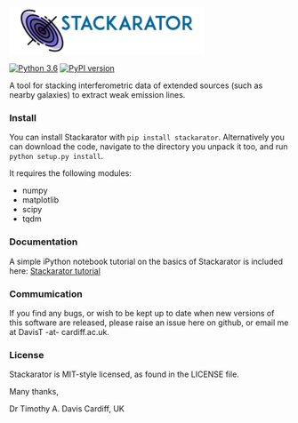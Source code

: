 <img src="stackarator/logo.png" width="350">

[![Python 3.6](https://img.shields.io/badge/python-3.8-blue.svg)](https://www.python.org/downloads/release/python-382/) 
[![PyPI version](https://badge.fury.io/py/stackarator.svg)](https://badge.fury.io/py/stackarator) 

A tool for stacking interferometric data of extended sources (such as nearby galaxies) to extract weak emission lines.


### Install

You can install Stackarator with `pip install stackarator`. Alternatively you can download the code, navigate to the directory you unpack it too, and run `python setup.py install`.
    
It requires the following modules:

* numpy
* matplotlib
* scipy
* tqdm

### Documentation

A simple iPython notebook tutorial on the basics of Stackarator is included here: [Stackarator tutorial](https://github.com/TimothyADavis/stackarator/tree/master/stackarator/examples/Stackarator_Tutorial.ipynb)

### Commumication

If you find any bugs, or wish to be kept up to date when new versions of this software are released, please raise an issue here on github, or email me at DavisT -at- cardiff.ac.uk.

### License

Stackarator is MIT-style licensed, as found in the LICENSE file.


Many thanks,

Dr Timothy A. Davis
Cardiff, UK
